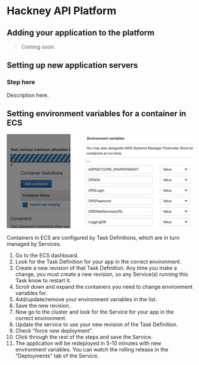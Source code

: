 # Hackney API Platform

## Adding your application to the platform

> Coming soon.

## Setting up new application servers

### Step here

Description here.

## Setting environment variables for a container in ECS

![Environment Variables in ECS](images/environment-variables.png)

Containers in ECS are configured by Task Definitions, which are in turn managed by Services.

1. Go to the ECS dashboard.
2. Look for the Task Definition for your app in the correct environment.
2. Create a new revision of that Task Definition. Any time you make a change, you must create a new revision, so any Service(s) running this Task know to restart it.
3. Scroll down and expand the containers you need to change environment variables for.
4. Add/update/remove your environment variables in the list.
5. Save the new revision.
6. Now go to the cluster and look for the Service for your app in the correct environment.
7. Update the service to use your new revision of the Task Definition.
8. Check "force new deployment".
9. Click through the rest of the steps and save the Service.
10. The application will be redeployed in 5-10 minutes with new environment variables. You can watch the rolling release in the "Deployments" tab of the Service.
